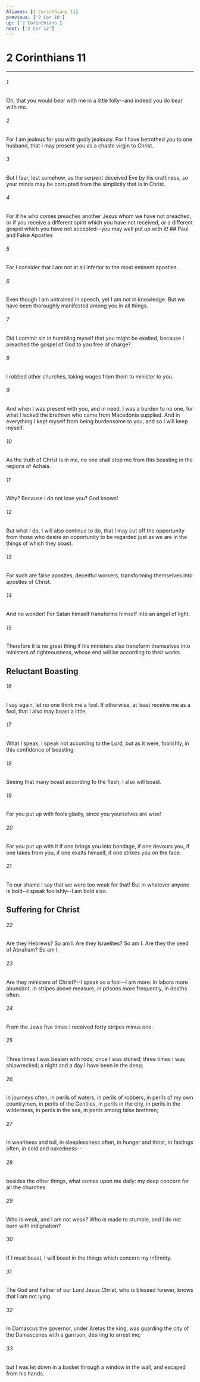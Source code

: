 ```yaml
---
Aliases: [2 Corinthians 11]
previous: ['2 Cor 10']
up: ['2 Corinthians']
next: ['2 Cor 12']
---
```

# 2 Corinthians 11

***


###### 1 
Oh, that you would bear with me in a little folly--and indeed you do bear with me. 

###### 2 
For I am jealous for you with godly jealousy. For I have betrothed you to one husband, that I may present you as a chaste virgin to Christ. 

###### 3 
But I fear, lest somehow, as the serpent deceived Eve by his craftiness, so your minds may be corrupted from the simplicity that is in Christ. 

###### 4 
For if he who comes preaches another Jesus whom we have not preached, or if you receive a different spirit which you have not received, or a different gospel which you have not accepted--you may well put up with it! ## Paul and False Apostles 

###### 5 
For I consider that I am not at all inferior to the most eminent apostles. 

###### 6 
Even though I am untrained in speech, yet I am not in knowledge. But we have been thoroughly manifested among you in all things. 

###### 7 
Did I commit sin in humbling myself that you might be exalted, because I preached the gospel of God to you free of charge? 

###### 8 
I robbed other churches, taking wages from them to minister to you. 

###### 9 
And when I was present with you, and in need, I was a burden to no one, for what I lacked the brethren who came from Macedonia supplied. And in everything I kept myself from being burdensome to you, and so I will keep myself. 

###### 10 
As the truth of Christ is in me, no one shall stop me from this boasting in the regions of Achaia. 

###### 11 
Why? Because I do not love you? God knows! 

###### 12 
But what I do, I will also continue to do, that I may cut off the opportunity from those who desire an opportunity to be regarded just as we are in the things of which they boast. 

###### 13 
For such are false apostles, deceitful workers, transforming themselves into apostles of Christ. 

###### 14 
And no wonder! For Satan himself transforms himself into an angel of light. 

###### 15 
Therefore it is no great thing if his ministers also transform themselves into ministers of righteousness, whose end will be according to their works.

## Reluctant Boasting 

###### 16 
I say again, let no one think me a fool. If otherwise, at least receive me as a fool, that I also may boast a little. 

###### 17 
What I speak, I speak not according to the Lord, but as it were, foolishly, in this confidence of boasting. 

###### 18 
Seeing that many boast according to the flesh, I also will boast. 

###### 19 
For you put up with fools gladly, since you yourselves are wise! 

###### 20 
For you put up with it if one brings you into bondage, if one devours you, if one takes from you, if one exalts himself, if one strikes you on the face. 

###### 21 
To our shame I say that we were too weak for that! But in whatever anyone is bold--I speak foolishly--I am bold also.

## Suffering for Christ 

###### 22 
Are they Hebrews? So am I. Are they Israelites? So am I. Are they the seed of Abraham? So am I. 

###### 23 
Are they ministers of Christ?--I speak as a fool--I am more: in labors more abundant, in stripes above measure, in prisons more frequently, in deaths often. 

###### 24 
From the Jews five times I received forty stripes minus one. 

###### 25 
Three times I was beaten with rods; once I was stoned; three times I was shipwrecked; a night and a day I have been in the deep; 

###### 26 
in journeys often, in perils of waters, in perils of robbers, in perils of my own countrymen, in perils of the Gentiles, in perils in the city, in perils in the wilderness, in perils in the sea, in perils among false brethren; 

###### 27 
in weariness and toil, in sleeplessness often, in hunger and thirst, in fastings often, in cold and nakedness-- 

###### 28 
besides the other things, what comes upon me daily: my deep concern for all the churches. 

###### 29 
Who is weak, and I am not weak? Who is made to stumble, and I do not burn with indignation? 

###### 30 
If I must boast, I will boast in the things which concern my infirmity. 

###### 31 
The God and Father of our Lord Jesus Christ, who is blessed forever, knows that I am not lying. 

###### 32 
In Damascus the governor, under Aretas the king, was guarding the city of the Damascenes with a garrison, desiring to arrest me; 

###### 33 
but I was let down in a basket through a window in the wall, and escaped from his hands.

